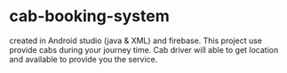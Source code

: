 # cab-booking-system
created in Android studio (java &amp; XML) and firebase. This project use provide cabs during your journey time. Cab driver will able to get location and available to provide you the service.
